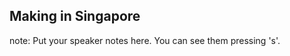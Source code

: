 ##  Making in Singapore


note:
    Put your speaker notes here.
    You can see them pressing 's'.
